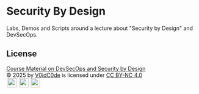 # Security By Design

Labs, Demos and Scripts around a lecture about "Security by Design" and DevSecOps.

## License

<a href="https://github.com/V0idC0de/security-by-design">Course Material on DevSecOps and Security by Design</a><br />
© 2025 by <a href="https://github.com/V0idC0de">V0idC0de</a> is licensed under <a href="https://creativecommons.org/licenses/by-nc/4.0/">CC BY-NC 4.0</a><br />
<img src="https://mirrors.creativecommons.org/presskit/icons/cc.svg" alt="" style="width: 24px; height: 24px; margin-left: .2em; vertical-align: text-bottom;">
<img src="https://mirrors.creativecommons.org/presskit/icons/by.svg" alt="" style="width: 24px; height: 24px; margin-left: .2em; vertical-align: text-bottom;">
<img src="https://mirrors.creativecommons.org/presskit/icons/nc.svg" alt="" style="width: 24px; height: 24px; margin-left: .2em; vertical-align: text-bottom;">
